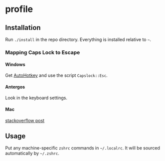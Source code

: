 profile
=======

## Installation

Run `./install` in the repo directory. Everything is installed relative to `~`.

### Mapping Caps Lock to Escape

#### Windows

Get [AutoHotkey](http://www.autohotkey.com/) and use the script `Capslock::Esc`.

#### Antergos

Look in the keyboard settings.

#### Mac

[stackoverflow post](http://stackoverflow.com/questions/127591/using-caps-lock-as-esc-in-mac-os-x)

## Usage

Put any machine-specific `zshrc` commands in `~/.localrc`. It will be sourced automatically by `~/.zshrc`.
